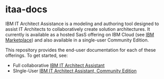 # itaa-docs
IBM IT Architect Assistance is a modeling and authoring tool designed to assist IT Architects to collaboratively create solution architectures. It currently is available as a hosted SasS offering on IBM Cloud (see [IBM Marketplace](https://www.ibm.com/us-en/marketplace/architect-assistant?mhsrc=ibmsearch_p&mhq=IT%20Architect%20Assistant)) and also available in a single-user Community Edition.



This repository provides the end-user documentation for each of these offerings.  To get started, see:

- Full collaborative [IBM IT Architect Assistant](./docs/enterprise/Overview-ITAA.md)
- SIngle-User [IBM IT Architect Assistant, Community Edition](./docs/community-edition/Overview-ITAA-CE.md)